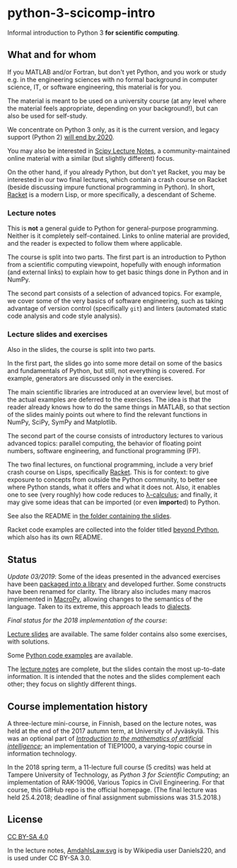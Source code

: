 # python-3-scicomp-intro

Informal introduction to Python 3 **for scientific computing**.

## What and for whom

If you MATLAB and/or Fortran, but don't yet Python, and you work or study e.g. in the engineering sciences with no formal background in computer science, IT, or software engineering, this material is for you.

The material is meant to be used on a university course (at any level where the material feels appropriate, depending on your background!), but can also be used for self-study.

We concentrate on Python 3 only, as it is the current version, and legacy support (Python 2) [will end by 2020](http://www.python3statement.org/).

You may also be interested in [Scipy Lecture Notes](https://www.scipy-lectures.org/), a community-maintained online material with a similar (but slightly different) focus.

On the other hand, if you already Python, but don't yet Racket, you may be interested in our two final lectures, which contain a crash course on Racket (beside discussing impure functional programming in Python). In short, [Racket](http://racket-lang.org/) is a modern Lisp, or more specifically, a descendant of Scheme.

### Lecture notes ###

This is **not** a general guide to Python for general-purpose programming. Neither is it completely self-contained. Links to online material are provided, and the reader is expected to follow them where applicable.

The course is split into two parts. The first part is an introduction to Python from a scientific computing viewpoint, hopefully with enough information (and external links) to explain how to get basic things done in Python and in NumPy.

The second part consists of a selection of advanced topics. For example, we cover some of the very basics of software engineering, such as taking advantage of version control (specifically `git`) and linters (automated static code analysis and code style analysis).

### Lecture slides and exercises ###

Also in the slides, the course is split into two parts.

In the first part, the slides go into some more detail on some of the basics and fundamentals of Python, but still, not everything is covered. For example, generators are discussed only in the exercises.

The main scientific libraries are introduced at an overview level, but most of the actual examples are deferred to the exercises. The idea is that the reader already knows how to do the same things in MATLAB, so that section of the slides mainly points out where to find the relevant functions in NumPy, SciPy, SymPy and Matplotlib.

The second part of the course consists of introductory lectures to various advanced topics: parallel computing, the behavior of floating point numbers, software engineering, and functional programming (FP).

The two final lectures, on functional programming, include a very brief crash course on Lisps, specifically [Racket](http://racket-lang.org/). This is for context: to give exposure to concepts from outside the Python community, to better see where Python stands, what it offers and what it does not. Also, it enables one to see (very roughly) how code reduces to [λ-calculus](https://en.wikipedia.org/wiki/Lambda_calculus); and finally, it may give some ideas that can be imported (or even **import**ed) to Python.

See also the README in [the folder containing the slides](lecture_slides/).

Racket code examples are collected into the folder titled [beyond Python](examples/beyond_python/), which also has its own README.

## Status

*Update 03/2019*: Some of the ideas presented in the advanced exercises have been [packaged into a library](https://github.com/Technologicat/unpythonic) and developed further. Some constructs have been renamed for clarity. The library also includes many macros implemented in [MacroPy](https://github.com/azazel75/macropy), allowing changes to the semantics of the language. Taken to its extreme, this approach leads to [dialects](https://github.com/Technologicat/pydialect).

*Final status for the 2018 implementation of the course*:

[Lecture slides](lecture_slides/) are available. The same folder contains also some exercises, with solutions.

Some [Python code examples](examples/) are available.

The [lecture notes](python_scicomp_notes.pdf) are complete, but the slides contain the most up-to-date information. It is intended that the notes and the slides complement each other; they focus on slightly different things.

## Course implementation history

A three-lecture mini-course, in Finnish, based on the lecture notes, was held at the end of the 2017 autumn term, at University of Jyväskylä. This was an optional part of *[Introduction to the mathematics of artificial intelligence](https://helituominen.wordpress.com/kurssit-it/johdatus-tekoalyn-taustalla-olevaan-matematiikkaan-tiep1000-syksy-2017/)*; an implementation of TIEP1000, a varying-topic course in information technology.

In the 2018 spring term, a 11-lecture full course (5 credits) was held at Tampere University of Technology, as *Python 3 for Scientific Computing*; an implementation of RAK-19006, Various Topics in Civil Engineering. For that course, this GitHub repo is the official homepage. (The final lecture was held 25.4.2018; deadline of final assignment submissions was 31.5.2018.)

## License

[CC BY-SA 4.0](LICENSE)

In the lecture notes, [AmdahlsLaw.svg](AmdahlsLaw.svg) is by Wikipedia user Daniels220, and is used under CC BY-SA 3.0.

